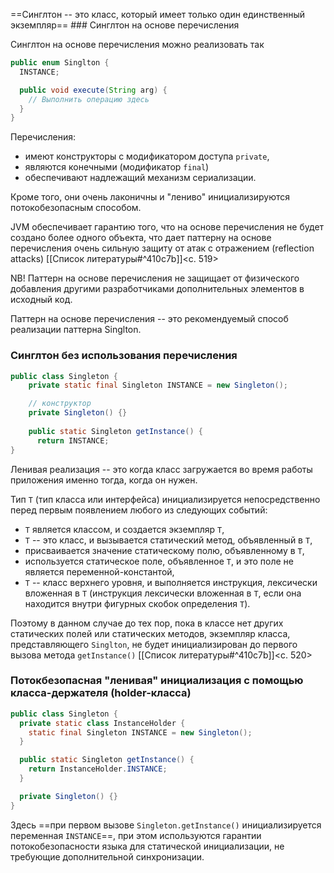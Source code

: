 ==Синглтон -- это класс, который имеет только один единственный экземпляр==
	### Синглтон на основе перечисления

Синглтон на основе перечисления можно реализовать так
```java
public enum Singlton {
  INSTANCE;

  public void execute(String arg) {
    // Выполнить операцию здесь
  }
}
```

Перечисления:
- имеют конструкторы с модификатором доступа `private`,
- являются конечными (модификатор `final`)
- обеспечивают надлежащий механизм сериализации.

Кроме того, они очень лаконичны и "лениво" инициализируются потокобезопасным способом.

JVM обеспечивает гарантию того, что на основе перечисления не будет создано более одного объекта, что дает паттерну на основе перечисления очень сильную защиту от атак с отражением (reflection attacks) [[Список литературы#^410c7b]]<c. 519>

NB! Паттерн на основе перечисления не защищает от физического добавления другими разработчиками дополнительных элементов в исходный код. 

Паттерн на основе перечисления -- это рекомендуемый способ реализации паттерна Singlton.
### Синглтон без использования перечисления

```java
public class Singleton {
	private static final Singleton INSTANCE = new Singleton();

	// конструктор
	private Singleton() {}
	
	public static Singleton getInstance() {
	  return INSTANCE;
}
```

Ленивая реализация -- это когда класс загружается во время работы приложения именно тогда, когда он нужен. 

Тип `T` (тип класса или интерфейса) инициализируется непосредственно перед первым появлением любого из следующих событий:
- `T` является классом, и создается экземпляр `T`,
- `T` -- это класс, и вызывается статический метод, объявленный в `T`,
- присваивается значение статическому полю, объявленному в `T`,
- используется статическое поле, объявленное `T`, и это поле не является переменной-константой,
- `T` -- класс верхнего уровня, и выполняется инструкция, лексически вложенная в `T` (инструкция лексически вложенная в `T`, если она находится внутри фигурных скобок определения `T`).

Поэтому в данном случае до тех пор, пока в классе нет других статических полей или статических методов, экземпляр класса, представляющего `Singlton`, не будет инициализирован до первого вызова метода `getInstance()` [[Список литературы#^410c7b]]<c. 520>
### Потокбезопасная "ленивая" инициализация с помощью класса-держателя (holder-класса)

```java
public class Singleton {
  private static class InstanceHolder {
    static final Singleton INSTANCE = new Singleton();
  }

  public static Singleton getInstance() {
    return InstanceHolder.INSTANCE;
  }

  private Singleton() {}
} 
```

Здесь ==при первом вызове `Singleton.getInstance()` инициализируется переменная `INSTANCE`==, при этом используются гарантии потокобезопасности языка для статической инициализации, не требующие дополнительной синхронизации.





